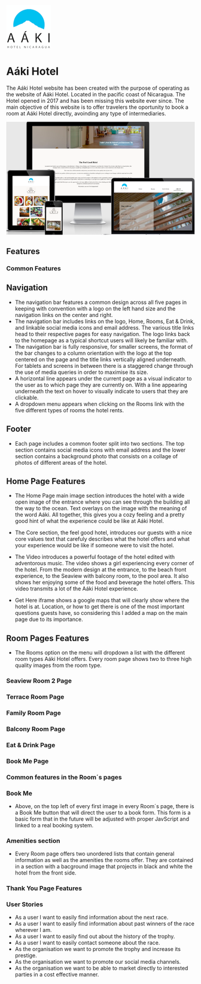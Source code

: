 ![LOGO!](assets/images/aakilogo-1.png)

# Aáki Hotel 

 

 The Aáki Hotel website has been created with the purpose of operating as the website of Aáki Hotel. Located in the pacific coast of Nicaragua. The Hotel opened in 2017 and has been missing this website ever since. The main objective of this website is to offer travelers the oportunity to book a room at Aáki Hotel directly, avoinding any type of intermediaries. 

 ![VIEWPORTS!](assets/images/aakiweb-viewports.png)

 ## Features


 ### Common Features 

 ## Navigation

 * The navigation bar features a common design across all five pages in keeping with convention with a logo on the left hand size and the navigation links on the center and right.
  * The navigation bar includes links on the logo, Home, Rooms, Eat & Drink, and linkable social media icons and email address. The various title links head to their respective pages for easy navigation. The logo links back to the homepage as a typical shortcut users will likely be familiar with.
  * The navigation bar is fully responsive, for smaller screens, the format of the bar changes to a column orientation with the logo at the top centered on the page and the title links vertically aligned underneath. For tablets and screens in between there is a staggered change through the use of media queries in order to maximise its size.
  * A horizontal line appears under the current page as a visual indicator to the user as to which page they are currently on. With a line appearing underneath the text on hover to visually indicate to users that they are clickable.
  * A dropdown menu appears when clicking on the Rooms link with the five different types of rooms the hotel rents. 


  ## Footer

  * Each page includes a common footer split into two sections. The top section contains social media icons with email address and the lower section contains a background photo that consists on a collage of photos of different areas of the hotel. 


 ## Home Page Features

 * The Home Page main image section introduces the hotel with a wide open image of the entrance where you can see through the building all the way to the ocean. Text overlays on the image with the meaning of the word Aáki. All together, this gives you a cozy feeling and a pretty good hint of what the experience could be like at Aáki Hotel.

 * The Core section, the feel good hotel, introduces our guests with a nice core values text that carefuly describes  what the hotel offers and what your experience would be like if someone were to visit the hotel. 

 * The Video introduces a powerful footage of the hotel edited with adventorous music. The video shows a girl experiencing every corner of the hotel. From the modern design at the entrance, to the beach front experience, to the Seaview with balcony room, to the pool area. It also shows her enjoying some of the food and beverage the hotel offers. This video transmits a lot of the Aáki Hotel experience. 

 * Get Here iframe shows a google maps that will clearly show where the hotel is at. Location, or how to get there is one of the most important questions guests have, so considering this I added a map on the main page due to its importance.   
  

 ##  Room Pages Features

* The Rooms option on the menu will dropdown a list with the different room types Aáki Hotel offers. Every room page shows two to three high quality images from the room type. 

### Seaview Room 2 Page 
### Terrace Room Page 
### Family Room Page 
### Balcony Room Page
### Eat & Drink Page
### Book Me Page 

### Common features in the Room´s pages

### Book Me 

* Above, on the top left of every first image in every Room´s page, there is a Book Me button that will direct the user to a book form. This form is a basic form that in the future will be adjusted with proper JavScript and linked to a real booking system. 

 ### Amenities section

 * Every Room page offers two unordered lists that contain general information as well as the amenities the rooms offer. They are contained in a section with a bacground image that projects in black and white the hotel from the front side. 



### Thank You Page Features



### User Stories
* As a user I want to easily find information about the next race.
* As a user I want to easily find information about past winners of the race wherever I am.
* As a user I want to easily find out about the history of the trophy.
* As a user I want to easily contact someone about the race.
* As the organisation we want to promote the trophy and increase its prestige.
* As the organisation we want to promote our social media channels.
* As the organisation we want to be able to market directly to interested parties in a cost effective manner.

